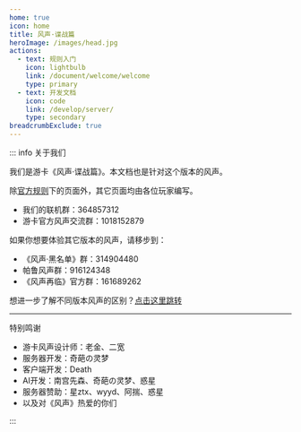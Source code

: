 ```yaml
---
home: true
icon: home
title: 风声·谍战篇
heroImage: /images/head.jpg
actions:
  - text: 规则入门
    icon: lightbulb
    link: /document/welcome/welcome
    type: primary
  - text: 开发文档
    icon: code
    link: /develop/server/
    type: secondary
breadcrumbExclude: true
---
```


::: info 关于我们

我们是游卡《风声·谍战篇》。本文档也是针对这个版本的风声。

除[官方规则](document/guide/)下的页面外，其它页面均由各位玩家编写。

- 我们的联机群：364857312
- 游卡官方风声交流群：1018152879

如果你想要体验其它版本的风声，请移步到：

- 《风声·黑名单》群：314904480
- 帕鲁风声群：916124348
- 《风声再临》官方群：161689262

想进一步了解不同版本风声的区别？[点击这里跳转](document/welcome/compare.md)

---

<p class="hint-container-title">特别鸣谢</p>

- 游卡风声设计师：老金、二宽
- 服务器开发：奇葩の灵梦
- 客户端开发：Death
- AI开发：南宫先森、奇葩の灵梦、惑星
- 服务器赞助：星ztx、wyyd、阿揣、惑星
- 以及对《风声》热爱的你们

:::
